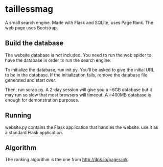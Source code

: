 # taillessmag
A small search engine. Made with Flask and SQLite, uses Page Rank. The web page uses Bootstrap.

## Build the database
The website database is not included. You need to run the web spider to have the database in order to run the search engine.

To initialize the database, run init.py. You'll be asked to give the initial URL to be in the database. If the initialization fails, remove the database file generated and start over.

Then, run scrap.py. A 2-day session will give you a ~6GB database but it may run so slow that most browsers will timeout. A ~400MB database is enough for demonstration purposes.

## Running
website.py contains the Flask application that handles the website. use it as a standard Flask application.

## Algorithm
The ranking algorithm is the one from http://dpk.io/pagerank.
